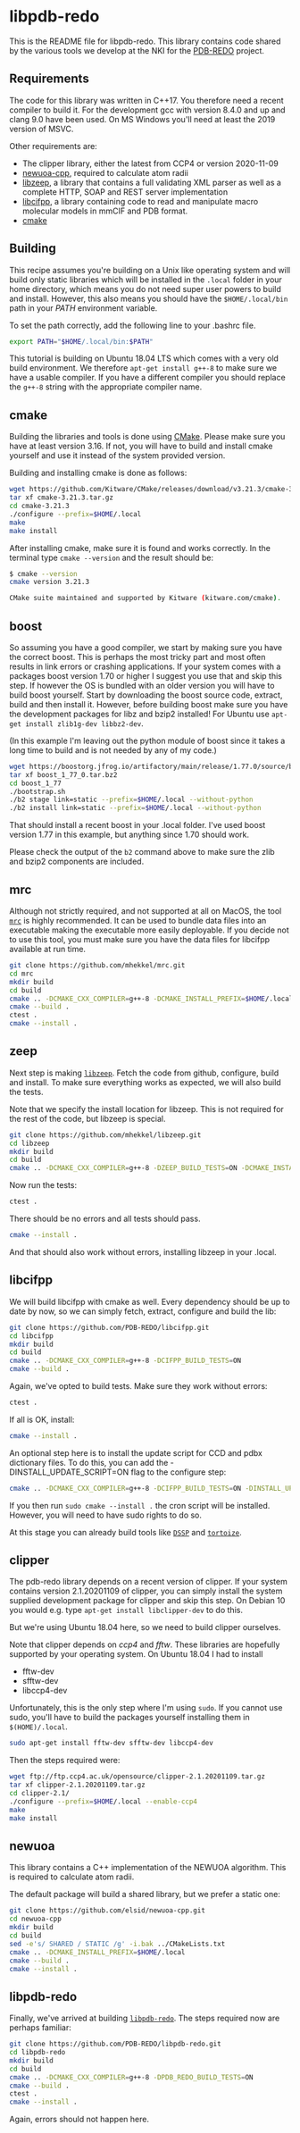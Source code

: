libpdb-redo
===========

This is the README file for libpdb-redo. This library contains code
shared by the various tools we develop at the NKI for the
[PDB-REDO](https://pdb-redo.eu/) project.

Requirements
------------

The code for this library was written in C++17. You therefore need a
recent compiler to build it. For the development gcc with version 8.4.0
and up and clang 9.0 have been used. On MS Windows you'll need at least
the 2019 version of MSVC.

Other requirements are:

- The clipper library, either the latest from CCP4 or version 2020-11-09
- [newuoa-cpp](https://github.com/elsid/newuoa-cpp), required to
  calculate atom radii
- [libzeep](https://github.com/mhekkel/libzeep), a library that
  contains a full validating XML parser as well as a complete HTTP,
  SOAP and REST server implementation
- [libcifpp](https://github.com/PDB-REDO/libcifpp.git), a library containing
  code to read and manipulate macro molecular models in mmCIF and PDB format.
- [cmake](https://cmake.org)

Building
--------

This recipe assumes you're building on a Unix like operating system and will build only static libraries which will be installed in the `.local` folder in your home directory, which means you do not need super user powers to build and install. However, this also means you should have the `$HOME/.local/bin` path in your _PATH_ environment variable.

To set the path correctly, add the following line to your .bashrc file.

```bash
export PATH="$HOME/.local/bin:$PATH"
```

This tutorial is building on Ubuntu 18.04 LTS which comes with a very old build environment. We therefore `apt-get install g++-8` to make sure we have a usable compiler. If you have a different compiler you should replace the `g++-8` string with the appropriate compiler name.

cmake
-----

Building the libraries and tools is done using [CMake](https://cmake.org/). Please make sure you have at least version 3.16. If not, you will have to build and install cmake yourself and use it instead of the system provided version.

Building and installing cmake is done as follows:

```bash
wget https://github.com/Kitware/CMake/releases/download/v3.21.3/cmake-3.21.3.tar.gz
tar xf cmake-3.21.3.tar.gz
cd cmake-3.21.3
./configure --prefix=$HOME/.local
make
make install
```

After installing cmake, make sure it is found and works correctly. In the terminal type `cmake --version` and the result should be:

```bash
$ cmake --version
cmake version 3.21.3

CMake suite maintained and supported by Kitware (kitware.com/cmake).
```

boost
-----

So assuming you have a good compiler, we start by making sure you have the correct boost. This is perhaps the most tricky part and most often results in link errors or crashing applications. If your system comes with a packages boost version 1.70 or higher I suggest you use that and skip this step. If however the OS is bundled with an older version you will have to build boost yourself. Start by downloading the boost source code, extract, build and then install it. However, before building boost make sure you have the development packages for libz and bzip2 installed! For Ubuntu use `apt-get install zlib1g-dev libbz2-dev`.

(In this example I'm leaving out the python module of boost since it takes a long time to build and is not needed by any of my code.)

```bash
wget https://boostorg.jfrog.io/artifactory/main/release/1.77.0/source/boost_1_77_0.tar.bz2
tar xf boost_1_77_0.tar.bz2
cd boost_1_77
./bootstrap.sh
./b2 stage link=static --prefix=$HOME/.local --without-python
./b2 install link=static --prefix=$HOME/.local --without-python
```

That should install a recent boost in your .local folder. I've used boost version 1.77 in this example, but anything since 1.70 should work.

Please check the output of the `b2` command above to make sure the zlib and bzip2 components are included.

mrc
---

Although not strictly required, and not supported at all on MacOS, the tool [`mrc`](https://github.com/mhekkel/mrc.git) is highly recommended. It can be used to bundle data files into an executable making the executable more easily deployable. If you decide not to use this tool, you must make sure you have the data files for libcifpp available at run time.

```bash
git clone https://github.com/mhekkel/mrc.git
cd mrc
mkdir build
cd build
cmake .. -DCMAKE_CXX_COMPILER=g++-8 -DCMAKE_INSTALL_PREFIX=$HOME/.local
cmake --build .
ctest .
cmake --install .
```

zeep
----

Next step is making [`libzeep`](https://github.com/mhekkel/libzeep). Fetch the code from github, configure, build and install. To make sure everything works as expected, we will also build the tests.

Note that we specify the install location for libzeep. This is not required for the rest of the code, but libzeep is special.

```bash
git clone https://github.com/mhekkel/libzeep.git
cd libzeep
mkdir build
cd build
cmake .. -DCMAKE_CXX_COMPILER=g++-8 -DZEEP_BUILD_TESTS=ON -DCMAKE_INSTALL_PREFIX=$HOME/.local
```

Now run the tests:

```bash
ctest .
```

There should be no errors and all tests should pass.

```bash
cmake --install .
```

And that should also work without errors, installing libzeep in your .local.

libcifpp
--------

We will build libcifpp with cmake as well. Every dependency should be up to date by now, so we can simply fetch, extract, configure and build the lib:

```bash
git clone https://github.com/PDB-REDO/libcifpp.git
cd libcifpp
mkdir build
cd build
cmake .. -DCMAKE_CXX_COMPILER=g++-8 -DCIFPP_BUILD_TESTS=ON
cmake --build .
```

Again, we've opted to build tests. Make sure they work without errors:

```bash
ctest .
```

If all is OK, install:

```bash
cmake --install .
```

An optional step here is to install the update script for CCD and pdbx dictionary files. To do this, you can add the -DINSTALL_UPDATE_SCRIPT=ON flag to the configure step:

```bash
cmake .. -DCMAKE_CXX_COMPILER=g++-8 -DCIFPP_BUILD_TESTS=ON -DINSTALL_UPDATE_SCRIPT=ON
```

If you then run `sudo cmake --install .` the cron script will be installed. However, you will need to have sudo rights to do so.

At this stage you can already build tools like [`DSSP`](https://github.com/PDB-REDO/dssp.git) and [`tortoize`](https://github.com/PDB-REDO/tortoize.git).

clipper
-------

The pdb-redo library depends on a recent version of clipper. If your system contains version 2.1.20201109 of clipper, you can simply install the system supplied development package for clipper and skip this step. On Debian 10 you would e.g. type `apt-get install libclipper-dev` to do this.

But we're using Ubuntu 18.04 here, so we need to build clipper ourselves.

Note that clipper depends on _ccp4_ and _fftw_. These libraries are hopefully supported by your operating system. On Ubuntu 18.04 I had to install

- fftw-dev
- sfftw-dev
- libccp4-dev

Unfortunately, this is the only step where I'm using `sudo`. If you cannot use sudo, you'll have to build the packages yourself installing them in `$(HOME)/.local`.

```bash
sudo apt-get install fftw-dev sfftw-dev libccp4-dev
```

Then the steps required were:

```bash
wget ftp://ftp.ccp4.ac.uk/opensource/clipper-2.1.20201109.tar.gz
tar xf clipper-2.1.20201109.tar.gz
cd clipper-2.1/
./configure --prefix=$HOME/.local --enable-ccp4
make
make install
```

newuoa
------

This library contains a C++ implementation of the NEWUOA algorithm. This is required to calculate atom radii.

The default package will build a shared library, but we prefer a static one:

```bash
git clone https://github.com/elsid/newuoa-cpp.git
cd newuoa-cpp
mkdir build
cd build
sed -e's/ SHARED / STATIC /g' -i.bak ../CMakeLists.txt
cmake .. -DCMAKE_INSTALL_PREFIX=$HOME/.local
cmake --build .
cmake --install .
```

libpdb-redo
-----------

Finally, we've arrived at building [`libpdb-redo`](https://github.com/PDB-REDO/libpdb-redo.git). The steps required now are perhaps familiar:

```bash
git clone https://github.com/PDB-REDO/libpdb-redo.git
cd libpdb-redo
mkdir build
cd build
cmake .. -DCMAKE_CXX_COMPILER=g++-8 -DPDB_REDO_BUILD_TESTS=ON
cmake --build .
ctest .
cmake --install .
```

Again, errors should not happen here.
